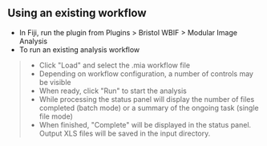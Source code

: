 Using an existing workflow
-----
- In Fiji, run the plugin from Plugins > Bristol WBIF > Modular Image Analysis
- To run an existing analysis workflow
> - Click "Load" and select the .mia workflow file
> - Depending on workflow configuration, a number of controls may be visible
> - When ready, click "Run" to start the analysis
> - While processing the status panel will display the number of files completed (batch mode) or a summary of the ongoing task (single file mode)
> - When finished, "Complete" will be displayed in the status panel.  Output XLS files will be saved in the input directory.
